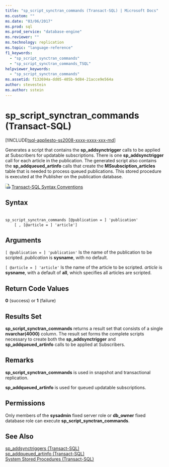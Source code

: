```yaml
---
title: "sp_script_synctran_commands (Transact-SQL) | Microsoft Docs"
ms.custom: ""
ms.date: "03/06/2017"
ms.prod: sql
ms.prod_service: "database-engine"
ms.reviewer: ""
ms.technology: replication
ms.topic: "language-reference"
f1_keywords: 
  - "sp_script_synctran_commands"
  - "sp_script_synctran_commands_TSQL"
helpviewer_keywords: 
  - "sp_script_synctran_commands"
ms.assetid: f132694a-dd05-405b-9d84-21acce9e564a
author: stevestein
ms.author: sstein
---
```

# sp_script_synctran_commands (Transact-SQL)
[!INCLUDE[tsql-appliesto-ss2008-xxxx-xxxx-xxx-md](../../includes/tsql-appliesto-ss2008-xxxx-xxxx-xxx-md.md)]

  Generates a script that contains the **sp_addsynctrigger** calls to be applied at Subscribers for updatable subscriptions. There is one **sp_addsynctrigger** call for each article in the publication. The generated script also contains the **sp_addqueued_artinfo** calls that create the **MSsubsciption_articles** table that is needed to process queued publications. This stored procedure is executed at the Publisher on the publication database.  
  
 ![Topic link icon](../../database-engine/configure-windows/media/topic-link.gif "Topic link icon") [Transact-SQL Syntax Conventions](../../t-sql/language-elements/transact-sql-syntax-conventions-transact-sql.md)  
  
## Syntax  
  
```  
  
sp_script_synctran_commands [@publication = ] 'publication'  
    [ , [@article = ] 'article']  
```  
  
## Arguments  
`[ @publication = ] 'publication'`
 Is the name of the publication to be scripted. *publication* is **sysname**, with no default.  
  
`[ @article = ] 'article'`
 Is the name of the article to be scripted. *article* is **sysname**, with a default of **all**, which specifies all articles are scripted.  
  
## Return Code Values  
 **0** (success) or **1** (failure)  
  
## Results Set  
 **sp_script_synctran_commands** returns a result set that consists of a single **nvarchar(4000)** column. The result set forms the complete scripts necessary to create both the **sp_addsynctrigger** and **sp_addqueued_artinfo** calls to be applied at Subscribers.  
  
## Remarks  
 **sp_script_synctran_commands** is used in snapshot and transactional replication.  
  
 **sp_addqueued_artinfo** is used for queued updatable subscriptions.  
  
## Permissions  
 Only members of the **sysadmin** fixed server role or **db_owner** fixed database role can execute **sp_script_synctran_commands**.  
  
## See Also  
 [sp_addsynctriggers &#40;Transact-SQL&#41;](../../relational-databases/system-stored-procedures/sp-addsynctriggers-transact-sql.md)   
 [sp_addqueued_artinfo &#40;Transact-SQL&#41;](../../relational-databases/system-stored-procedures/sp-addqueued-artinfo-transact-sql.md)   
 [System Stored Procedures &#40;Transact-SQL&#41;](../../relational-databases/system-stored-procedures/system-stored-procedures-transact-sql.md)  
  
  
